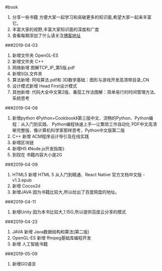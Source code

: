 #book
1. 分享一些书籍  方便大家一起学习和突破更多的知识面,希望大家一起来丰富它。
2. 丰富大家的视野,丰富大家知识面的深度和广度
3. 查看每期添加了什么请关注[博客地址](https://www.jianshu.com/p/0bff9ddedd35)

###2019-04-03
1. 新增文件夹 OpenGL-ES
2. 新增文件夹 C++
3. 网络新增   图解TCP_IP_第5版.pdf
4. 新增SQL文件夹
5. 算法新增:   阿哈算法.pdf和 3D数学基础：图形与游戏开发高清带目录_CN
6. 设计模式新增 Head First设计模式
7. 其他新增: 代码大全中文第2版、番茄工作法图解：简单易行的时间管理方法、系统思考

###2019-04-08
1. 新增python  《Python+Cookbook》第三版中文、流畅的Python、Python编程：从入门到实践、 Python编程快速上手—让繁琐工作自动化 PDF中文高清晰完整版、像计算机科学家那样思考，Python中文版第二版
2. C++ 新增 ACM程序设计导引及在线实践
3. 新增区块链
4. 新增H5 《Node.js开发指南》
5. 到现在 书籍内容大小是2G


###2019-04-09
1. HTML5 新增 HTML 5 从入门到精通、React Native 官方文档中文版 - v1.3.epub
2. 新增 Cocos2d 
3. 新增JAVA 因为书籍比较大,所以给出了百度网盘的地址。

###2019-04-11
1. 新增Unity 因为本书比较大,1.15G,所以提供百度云分享的模式


###2019-04-23
1. JAVA 新增 Java数据结构和算法(第二版)
2. OpenGL-ES 新增 ffmpeg基础库编程开发
3. 新增 人工智能书籍

###2019-05-09
1. 新增GO语言

